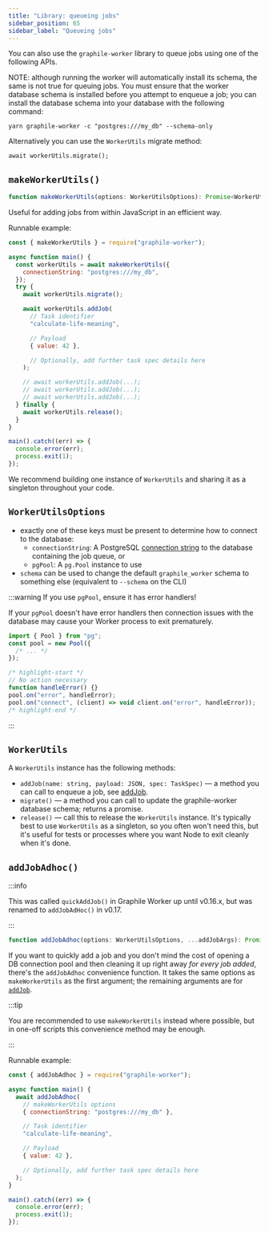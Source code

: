 ```yaml
---
title: "Library: queueing jobs"
sidebar_position: 65
sidebar_label: "Queueing jobs"
---
```


You can also use the `graphile-worker` library to queue jobs using one of the
following APIs.

NOTE: although running the worker will automatically install its schema, the
same is not true for queuing jobs. You must ensure that the worker database
schema is installed before you attempt to enqueue a job; you can install the
database schema into your database with the following command:

```
yarn graphile-worker -c "postgres:///my_db" --schema-only
```

Alternatively you can use the `WorkerUtils` migrate method:

```
await workerUtils.migrate();
```

## `makeWorkerUtils()`

```ts
function makeWorkerUtils(options: WorkerUtilsOptions): Promise<WorkerUtils>;
```

Useful for adding jobs from within JavaScript in an efficient way.

Runnable example:

```js
const { makeWorkerUtils } = require("graphile-worker");

async function main() {
  const workerUtils = await makeWorkerUtils({
    connectionString: "postgres:///my_db",
  });
  try {
    await workerUtils.migrate();

    await workerUtils.addJob(
      // Task identifier
      "calculate-life-meaning",

      // Payload
      { value: 42 },

      // Optionally, add further task spec details here
    );

    // await workerUtils.addJob(...);
    // await workerUtils.addJob(...);
    // await workerUtils.addJob(...);
  } finally {
    await workerUtils.release();
  }
}

main().catch((err) => {
  console.error(err);
  process.exit(1);
});
```

We recommend building one instance of `WorkerUtils` and sharing it as a
singleton throughout your code.

## `WorkerUtilsOptions`

- exactly one of these keys must be present to determine how to connect to the
  database:
  - `connectionString`: A PostgreSQL
    [connection string](../connection-string.md) to the database containing the
    job queue, or
  - `pgPool`: A `pg.Pool` instance to use
- `schema` can be used to change the default `graphile_worker` schema to
  something else (equivalent to `--schema` on the CLI)

:::warning If you use `pgPool`, ensure it has error handlers!

If your `pgPool` doesn't have error handlers then connection issues with the
database may cause your Worker process to exit prematurely.

```ts
import { Pool } from "pg";
const pool = new Pool({
  /* ... */
});

/* highlight-start */
// No action necessary
function handleError() {}
pool.on("error", handleError);
pool.on("connect", (client) => void client.on("error", handleError));
/* highlight-end */
```

:::

## `WorkerUtils`

A `WorkerUtils` instance has the following methods:

- `addJob(name: string, payload: JSON, spec: TaskSpec)` &mdash; a method you can
  call to enqueue a job, see [addJob](./add-job.md).
- `migrate()` &mdash; a method you can call to update the graphile-worker
  database schema; returns a promise.
- `release()` &mdash; call this to release the `WorkerUtils` instance. It&apos;s
  typically best to use `WorkerUtils` as a singleton, so you often won&apos;t
  need this, but it&apos;s useful for tests or processes where you want Node to
  exit cleanly when it&apos;s done.

## `addJobAdhoc()`

:::info

This was called `quickAddJob()` in Graphile Worker up until v0.16.x, but was
renamed to `addJobAdHoc()` in v0.17.

:::

```ts
function addJobAdhoc(options: WorkerUtilsOptions, ...addJobArgs): Promise<Job>;
```

If you want to quickly add a job and you don&apos;t mind the cost of opening a
DB connection pool and then cleaning it up right away _for every job added_,
there&apos;s the `addJobAdhoc` convenience function. It takes the same options
as `makeWorkerUtils` as the first argument; the remaining arguments are for
[`addJob`](./add-job.md).

:::tip

You are recommended to use `makeWorkerUtils` instead where possible, but in
one-off scripts this convenience method may be enough.

:::

Runnable example:

```js
const { addJobAdhoc } = require("graphile-worker");

async function main() {
  await addJobAdhoc(
    // makeWorkerUtils options
    { connectionString: "postgres:///my_db" },

    // Task identifier
    "calculate-life-meaning",

    // Payload
    { value: 42 },

    // Optionally, add further task spec details here
  );
}

main().catch((err) => {
  console.error(err);
  process.exit(1);
});
```
